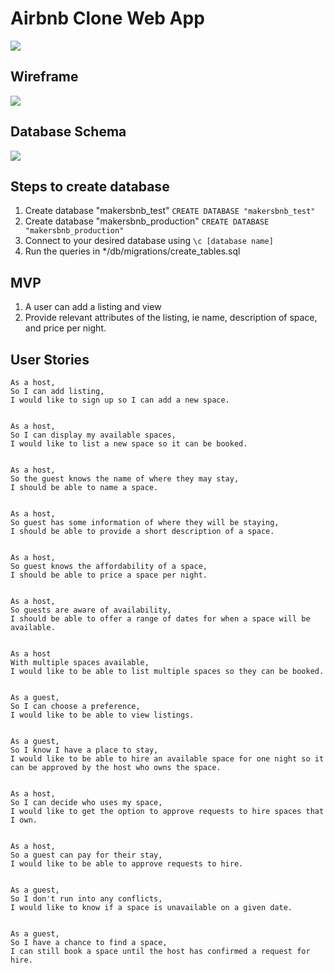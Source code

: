 # Airbnb Clone Web App

<img src="https://user-images.githubusercontent.com/55639318/90200485-e51be200-ddcf-11ea-921c-23553ea1f6c3.png">

<br>

## Wireframe

<img src="https://user-images.githubusercontent.com/55639318/90190223-8433e000-ddb6-11ea-99a3-7713e3284443.png">

## Database Schema

<img src="https://i.gyazo.com/8aa4b97f6f4e2bed05b0318e499bfcb7.png">

## Steps to create database
<ol>
<li>Create database "makersbnb_test" <code>CREATE DATABASE "makersbnb_test"</code><br></li>
<li>Create database "makersbnb_production" <code>CREATE DATABASE "makersbnb_production"</code></li>
<li>Connect to your desired database using <code>\c [database name]</code></li>
<li>Run the queries in */db/migrations/create_tables.sql</li>
</ol>

## MVP
1. A user can add a listing and view
2. Provide relevant attributes of the listing, ie name, description of space, and price per night.

## User Stories
```
As a host,
So I can add listing,
I would like to sign up so I can add a new space.


As a host,
So I can display my available spaces,
I would like to list a new space so it can be booked.


As a host,
So the guest knows the name of where they may stay,
I should be able to name a space.


As a host,
So guest has some information of where they will be staying,
I should be able to provide a short description of a space.


As a host,
So guest knows the affordability of a space,
I should be able to price a space per night.


As a host,
So guests are aware of availability,
I should be able to offer a range of dates for when a space will be available.


As a host
With multiple spaces available,
I would like to be able to list multiple spaces so they can be booked.


As a guest,
So I can choose a preference,
I would like to be able to view listings.


As a guest,
So I know I have a place to stay,
I would like to be able to hire an available space for one night so it can be approved by the host who owns the space.


As a host,
So I can decide who uses my space,
I would like to get the option to approve requests to hire spaces that I own.


As a host,
So a guest can pay for their stay,
I would like to be able to approve requests to hire.


As a guest,
So I don't run into any conflicts,
I would like to know if a space is unavailable on a given date.


As a guest,
So I have a chance to find a space,
I can still book a space until the host has confirmed a request for hire.

```
